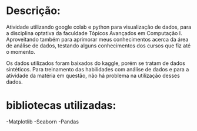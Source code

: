 # Descrição:
Atividade utilizando google colab e python para visualização de dados, para a disciplina optativa da faculdade Tópicos Avançados em Computação I. Aproveitando também para aprimorar meus conhecimentos acerca da área de análise de dados, testando alguns conhecimentos dos cursos que fiz até o momento.

Os dados utilizados foram baixados do kaggle, porém se tratam de dados sintéticos. Para treinamento das habilidades com análise de dados e para a atividade da matéria em questão, não há problema na utilização desses dados.

# bibliotecas utilizadas:
-Matplotlib
-Seaborn
-Pandas
